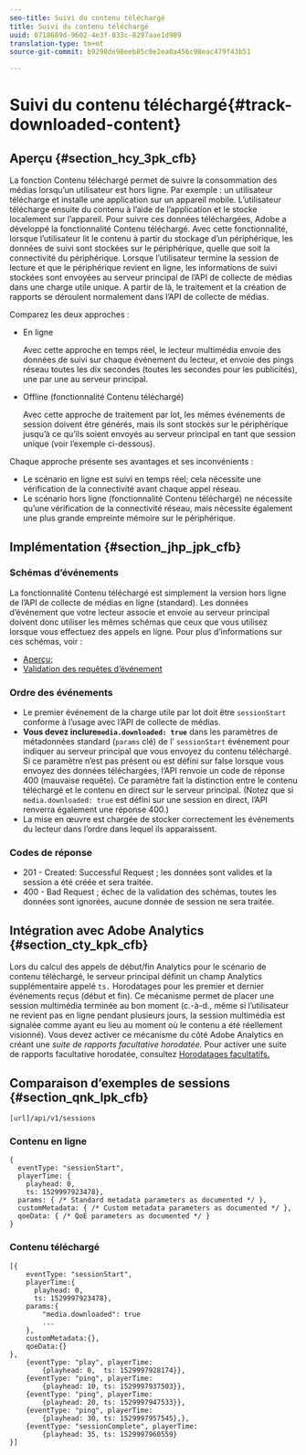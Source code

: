 ```yaml
---
seo-title: Suivi du contenu téléchargé
title: Suivi du contenu téléchargé
uuid: 0718689d-9602-4e3f-833c-8297aae1d909
translation-type: tm+mt
source-git-commit: b9298de98eeb85c0e2ea0a456c98eac479f43b51

---
```



# Suivi du contenu téléchargé{#track-downloaded-content}

## Aperçu {#section_hcy_3pk_cfb}

La fonction Contenu téléchargé permet de suivre la consommation des médias lorsqu’un utilisateur est hors ligne. Par exemple : un utilisateur télécharge et installe une application sur un appareil mobile. L’utilisateur télécharge ensuite du contenu à l’aide de l’application et le stocke localement sur l’appareil. Pour suivre ces données téléchargées, Adobe a développé la fonctionnalité Contenu téléchargé. Avec cette fonctionnalité, lorsque l’utilisateur lit le contenu à partir du stockage d’un périphérique, les données de suivi sont stockées sur le périphérique, quelle que soit la connectivité du périphérique. Lorsque l’utilisateur termine la session de lecture et que le périphérique revient en ligne, les informations de suivi stockées sont envoyées au serveur principal de l’API de collecte de médias dans une charge utile unique. A partir de là, le traitement et la création de rapports se déroulent normalement dans l’API de collecte de médias.

Comparez les deux approches :

* En ligne

   Avec cette approche en temps réel, le lecteur multimédia envoie des données de suivi sur chaque événement du lecteur, et envoie des pings réseau toutes les dix secondes (toutes les secondes pour les publicités), une par une au serveur principal.

* Offline (fonctionnalité Contenu téléchargé)

   Avec cette approche de traitement par lot, les mêmes événements de session doivent être générés, mais ils sont stockés sur le périphérique jusqu’à ce qu’ils soient envoyés au serveur principal en tant que session unique (voir l’exemple ci-dessous).

Chaque approche présente ses avantages et ses inconvénients :
* Le scénario en ligne est suivi en temps réel; cela nécessite une vérification de la connectivité avant chaque appel réseau.
* Le scénario hors ligne (fonctionnalité Contenu téléchargé) ne nécessite qu’une vérification de la connectivité réseau, mais nécessite également une plus grande empreinte mémoire sur le périphérique.

## Implémentation {#section_jhp_jpk_cfb}

### Schémas d’événements

La fonctionnalité Contenu téléchargé est simplement la version hors ligne de l’API de collecte de médias en ligne (standard). Les données d’événement que votre lecteur associe et envoie au serveur principal doivent donc utiliser les mêmes schémas que ceux que vous utilisez lorsque vous effectuez des appels en ligne. Pour plus d’informations sur ces schémas, voir :
* [Aperçu;](/help/media-collection-api/mc-api-overview.md)
* [Validation des requêtes d’événement](/help/media-collection-api/mc-api-impl/mc-api-validate-reqs.md)

### Ordre des événements

* Le premier événement de la charge utile par lot doit être `sessionStart` conforme à l’usage avec l’API de collecte de médias.
* **Vous devez inclure`media.downloaded: true`** dans les paramètres de métadonnées standard (`params` clé) de l’ `sessionStart` événement pour indiquer au serveur principal que vous envoyez du contenu téléchargé. Si ce paramètre n’est pas présent ou est défini sur false lorsque vous envoyez des données téléchargées, l’API renvoie un code de réponse 400 (mauvaise requête). Ce paramètre fait la distinction entre le contenu téléchargé et le contenu en direct sur le serveur principal. (Notez que si `media.downloaded: true` est défini sur une session en direct, l’API renverra également une réponse 400.)
* La mise en œuvre est chargée de stocker correctement les événements du lecteur dans l’ordre dans lequel ils apparaissent.

### Codes de réponse

* 201 - Created: Successful Request ; les données sont valides et la session a été créée et sera traitée.
* 400 - Bad Request ; échec de la validation des schémas, toutes les données sont ignorées, aucune donnée de session ne sera traitée.

## Intégration avec Adobe Analytics {#section_cty_kpk_cfb}

Lors du calcul des appels de début/fin Analytics pour le scénario de contenu téléchargé, le serveur principal définit un champ Analytics supplémentaire appelé `ts.` Horodatages pour les premier et dernier événements reçus (début et fin). Ce mécanisme permet de placer une session multimédia terminée au bon moment (c.-à-d., même si l’utilisateur ne revient pas en ligne pendant plusieurs jours, la session multimédia est signalée comme ayant eu lieu au moment où le contenu a été réellement visionné). Vous devez activer ce mécanisme du côté Adobe Analytics en créant une _suite de rapports facultative horodatée._ Pour activer une suite de rapports facultative horodatée, consultez [Horodatages facultatifs.](https://docs.adobe.com/content/help/en/analytics/admin/admin-tools/timestamp-optional.html)

## Comparaison d’exemples de sessions {#section_qnk_lpk_cfb}

```
[url]/api/v1/sessions
```

### Contenu en ligne

```
{ 
  eventType: "sessionStart", 
  playerTime: { 
    playhead: 0,  
    ts: 1529997923478},  
  params: { /* Standard metadata parameters as documented */ },  
  customMetadata: { /* Custom metadata parameters as documented */ },  
  qoeData: { /* QoE parameters as documented */ } 
}
```

### Contenu téléchargé

```
[{ 
    eventType: "sessionStart", 
    playerTime:{
      playhead: 0, 
      ts: 1529997923478},  
    params:{
        "media.downloaded": true
        ...
    }, 
    customMetadata:{},  
    qoeData:{} 
}, 
    {eventType: "play", playerTime:
        {playhead: 0,  ts: 1529997928174}}, 
    {eventType: "ping", playerTime:
        {playhead: 10, ts: 1529997937503}}, 
    {eventType: "ping", playerTime:
        {playhead: 20, ts: 1529997947533}}, 
    {eventType: "ping", playerTime:
        {playhead: 30, ts: 1529997957545},}, 
    {eventType: "sessionComplete", playerTime:
        {playhead: 35, ts: 1529997960559} 
}]
```

